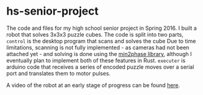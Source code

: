 # hs-senior-project
The code and files for my high school senior project in Spring 2016. I built a robot that solves 3x3x3 puzzle cubes. The code is split into two parts, `control` is the desktop program that scans and solves the cube Due to time limitations, scanning is not fully implemented - as cameras had not been attached yet - and solving is done using the [min2phase library](https://github.com/cs0x7f/min2phase), although I eventually plan to implement both of these features in Rust. `executer` is arduino code that receives a series of encoded puzzle moves over a serial port and translates them to motor pulses.

A video of the robot at an early stage of progress can be found [here](https://www.youtube.com/watch?v=pKnuR1FhyfM).

